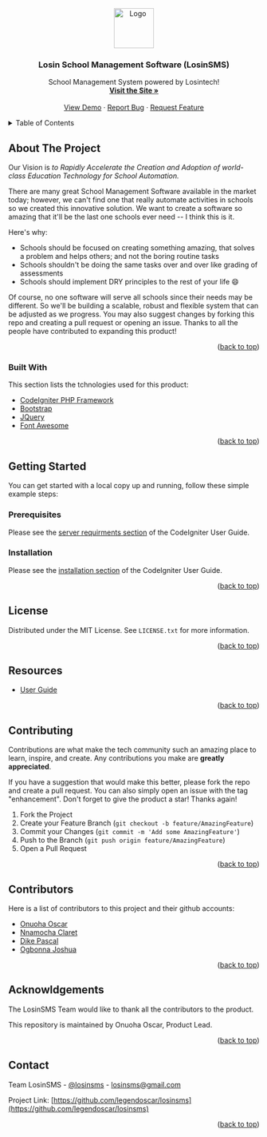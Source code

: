 <div id="top"></div>
<!--
*** Thanks for checking out LosinSMS School software . If you have a suggestion
*** that would make this better, please fork the repo and create a pull request
*** or simply open an issue with the tag "enhancement".
*** Don't forget to give the project a star!
*** Thanks again! Now go create something AMAZING! :D
-->

<!-- product LOGO -->
<!-- <br /> -->
<div align="center">
  <a href="https://github.com/legendoscar/losinsms">
    <img src="https://i.pinimg.com/736x/8e/f8/55/8ef855f46702650f9c4f529d537d7d97.jpg" alt="Logo" width="80" height="80">
  </a>

  <h3 align="center">Losin School Management Software (LosinSMS)</h3>

  <p align="center">
    School Management System powered by Losintech!
    <br />
    <a href="http://losin-sms.herokuapp.com/"><strong>Visit the Site »</strong></a>
    <br />
    <br />
    <a href="http://losinsms-dev.herokuapp.com/dashboard">View Demo</a>
    ·
    <a href="https://github.com/legendoscar/losinsms/issues">Report Bug</a>
    ·
    <a href="https://github.com/legendoscar/losinsms/issues">Request Feature</a>
  </p>
</div>

<!-- TABLE OF CONTENTS -->
<details>
  <summary>Table of Contents</summary>
  <ol>
    <li>
      <a href="#about-the-project">About The Project</a>
      <ul>
        <li><a href="#built-with">Built With</a></li>
      </ul>
    </li>
    <li>
      <a href="#getting-started">Getting Started</a>
      <ul>
        <li><a href="#prerequisites">Prerequisites</a></li>
        <li><a href="#installation">Installation</a></li>
      </ul>
    </li>
    <li><a href="#license">License</a></li>
    <li><a href="#resources">Resources</a></li>
    <li><a href="#contributing">Contributing</a></li>
    <li><a href="#contributors">Contributors</a></li>
    <li><a href="#acknowldgements">Acknowldgements</a></li>
    <li><a href="#contact">Contact</a></li>
  </ol>
</details>



<!-- ABOUT THE PROJECT -->
## About The Project

Our Vision is *to Rapidly Accelerate the Creation and Adoption of world-class Education Technology for School Automation.*

There are many great School Management Software available in the market today; however, we can't find one that really automate activities in schools so we created this innovative solution. We want to create a software so amazing that it'll be the last one schools ever need -- I think this is it.

Here's why:
* Schools should be focused on creating something amazing,  that solves a problem and helps others; and not the boring routine tasks
* Schools shouldn't be doing the same tasks over and over like grading of assessments
* Schools should implement DRY principles to the rest of your life :smile:

Of course, no one software will serve all schools since their needs may be different. So we'll be building a scalable, robust and flexible system that can be adjusted as we progress. You may also suggest changes by forking this repo and creating a pull request or opening an issue. Thanks to all the people have contributed to expanding this product!


<p align="right">(<a href="#top">back to top</a>)</p>


### Built With

This section lists the tchnologies used for this product:

* [CodeIgniter PHP Framework](https://codeigniter.com/)
* [Bootstrap](https://getbootstrap.com)
* [JQuery](https://jquery.com)
* [Font Awesome](https://fontawesome.com/)

<p align="right">(<a href="#top">back to top</a>)</p>


<!-- GETTING STARTED -->
## Getting Started

You can get started with a local copy up and running, follow these simple example steps:

### Prerequisites

Please see the <a href="https://codeigniter.com/user_guide/intro/requirements.html">server requirments section</a>  of the CodeIgniter User Guide.


### Installation

Please see the <a href="http://codeigniter.com/userguide3/installation/index.html">installation section</a>  of the CodeIgniter User Guide.

<p align="right">(<a href="#top">back to top</a>)</p>



<!-- LICENSE -->
## License

Distributed under the MIT License. See `LICENSE.txt` for more information.

<p align="right">(<a href="#top">back to top</a>)</p>



<!-- RESOURCES -->
## Resources

* [User Guide](https://codeigniter.com/userguide3/)

<p align="right">(<a href="#top">back to top</a>)</p>



<!-- CONTRIBUTING -->
## Contributing

Contributions are what make the tech community such an amazing place to learn, inspire, and create. Any contributions you make are **greatly appreciated**.

If you have a suggestion that would make this better, please fork the repo and create a pull request. You can also simply open an issue with the tag "enhancement".
Don't forget to give the product a star! Thanks again!

1. Fork the Project
2. Create your Feature Branch (`git checkout -b feature/AmazingFeature`)
3. Commit your Changes (`git commit -m 'Add some AmazingFeature'`)
4. Push to the Branch (`git push origin feature/AmazingFeature`)
5. Open a Pull Request

<p align="right">(<a href="#top">back to top</a>)</p>



<!-- CONTRIBUTORS -->
## Contributors

Here is a list of contributors to this project and their github accounts:

* [Onuoha Oscar](https://github.com/legendoscar)
* [Nnamocha Claret](https://github.com/claretnnamocha)
* [Dike Pascal](https://github.com/officialozioma)
* [Ogbonna Joshua](https://github.com/joshua-ogbonna)

<p align="right">(<a href="#top">back to top</a>)</p>



<!-- ACKNOWLEDGMENTS -->
## Acknowldgements


The LosinSMS Team would like to thank all the contributors to the product.

This repository is maintained by Onuoha Oscar, Product Lead.

<p align="right">(<a href="#top">back to top</a>)</p>



<!-- CONTACT -->
## Contact

Team LosinSMS - [@losinsms](https://twitter.com/losinsms) - losinsms@gmail.com

Project Link: [https://github.com/legendoscar/losinsms](https://github.com/legendoscar/losinsms)

<p align="right">(<a href="#top">back to top</a>)</p>